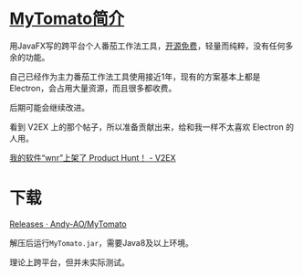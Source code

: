 # [MyTomato简介](https://github.com/Andy-AO/MyTomato)

用JavaFX写的跨平台个人番茄工作法工具，[开源免费](https://github.com/Andy-AO/MyTomato)，轻量而纯粹，没有任何多余的功能。

自己已经作为主力番茄工作法工具使用接近1年，现有的方案基本上都是Electron，会占用大量资源，而且很多都收费。

后期可能会继续改进。

看到 V2EX 上的那个帖子，所以准备贡献出来，给和我一样不太喜欢 Electron 的人用。

[我的软件“wnr”上架了 Product Hunt！ - V2EX](https://www.v2ex.com/t/698913#reply22)

# 下载

[Releases · Andy-AO/MyTomato](https://github.com/Andy-AO/MyTomato/releases)

解压后运行`MyTomato.jar`，需要Java8及以上环境。

理论上跨平台，但并未实际测试。
